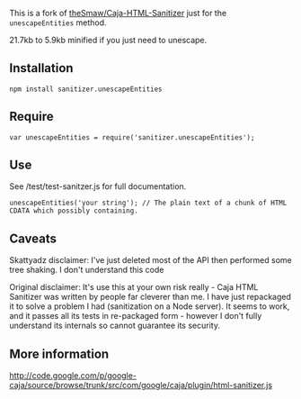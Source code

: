This is a fork of [theSmaw/Caja-HTML-Sanitizer](https://github.com/theSmaw/Caja-HTML-Sanitizer) just for the `unescapeEntities` method.

21.7kb to 5.9kb minified if you just need to unescape.

## Installation

```
npm install sanitizer.unescapeEntities
```

## Require

```
var unescapeEntities = require('sanitizer.unescapeEntities');
```

## Use

See /test/test-sanitzer.js for full documentation.

```
unescapeEntities('your string'); // The plain text of a chunk of HTML CDATA which possibly containing.
```

## Caveats

Skattyadz disclaimer: I've just deleted most of the API then performed some tree shaking. I don't understand this code

Original disclaimer: It's use this at your own risk really - Caja HTML Sanitizer was written by people far cleverer than me. I have just repackaged it to solve a problem I had (sanitization on a Node server). It seems to work, and it passes all its tests in re-packaged form - however I don't fully understand its internals so cannot guarantee its security.


## More information

http://code.google.com/p/google-caja/source/browse/trunk/src/com/google/caja/plugin/html-sanitizer.js
